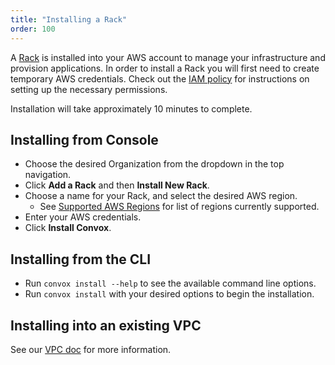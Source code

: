 ```yaml
---
title: "Installing a Rack"
order: 100
---
```


A [Rack](/docs/rack) is installed into your AWS account to manage your infrastructure and provision applications. In order to install a Rack you will first need to create temporary AWS credentials. Check out the [IAM policy](/docs/iam-policy) for instructions on setting up the necessary permissions.

<div class="block-callout block-show-callout type-info" markdown="1">
Installation will take approximately 10 minutes to complete.
</div>

## Installing from Console

* Choose the desired Organization from the dropdown in the top navigation.
* Click **Add a Rack** and then **Install New Rack**.
* Choose a name for your Rack, and select the desired AWS region.
  - See [Supported AWS Regions](/docs/supported-aws-regions) for list of regions currently supported.
* Enter your AWS credentials.
* Click **Install Convox**.

## Installing from the CLI

* Run `convox install --help` to see the available command line options.
* Run `convox install` with your desired options to begin the installation.

## Installing into an existing VPC

See our [VPC doc](/docs/vpc-configurations#installing-into-an-existing-vpc) for more information.

